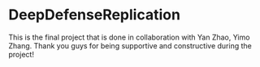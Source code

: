 # DeepDefenseReplication

This is the final project that is done in collaboration with Yan Zhao, Yimo Zhang. Thank you guys for being supportive and constructive during the project!